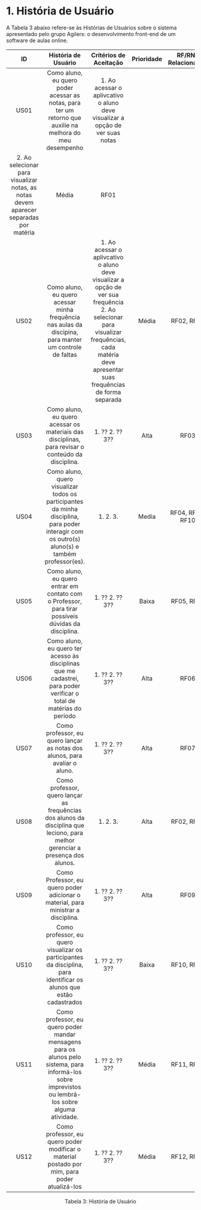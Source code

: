 # 1. História de Usuário

A Tabela 3 abaixo refere-se às Histórias de Usuários sobre o sistema apresentado pelo grupo Agilers: o desenvolvimento front-end de um software de aulas online.

| ID   | História de Usuário | Critérios de Aceitação | Prioridade | RF/RNF Relacionados | Story Points |
| :--: | :-----------------: | :--------------------: | :--------: | :-----------------: | :----------: |
| US01 | Como aluno, eu quero poder acessar as notas, para ter um retorno que auxilie na melhora do meu desempenho | 1. Ao acessar o aplivcativo o aluno deve visualizar a opção de ver suas notas
2. Ao selecionar para visualizar notas, as notas devem aparecer separadas por matéria | Média | RF01 |
| US02 | Como aluno, eu quero acessar minha frequência nas aulas da discipina, para manter um controle de faltas | 1. Ao acessar o aplivcativo o aluno deve visualizar a opção de ver sua frequência 2. Ao selecionar para visualizar frequências, cada matéria deve apresentar suas frequências de forma separada  | Média | RF02, RF08 |
| US03 | Como aluno, eu quero acessar os materiais das disciplinas, para revisar o conteúdo da disciplina. | 1. ?? 2. ?? 3?? | Alta | RF03 |
| US04 | Como aluno, quero visualizar todos os participantes da minha disciplina, para poder interagir com os outro(s) aluno(s) e também professor(es). | 1. 2. 3. | Media | RF04, RF05, RF10 |
| US05 | Como aluno, eu quero entrar em contato com o Professor, para tirar possíveis dúvidas da disciplina. | 1. ?? 2. ?? 3?? | Baixa | RF05, RF11 |
| US06 | Como aluno, eu quero ter acesso às disciplinas que me cadastrei, para poder verificar o total de matérias do período | 1. ?? 2. ?? 3?? | Alta | RF06 |
| US07 | Como professor, eu quero lançar as notas dos alunos, para avaliar o aluno. | 1. ?? 2. ?? 3?? | Alta | RF07 |
| US08 | Como professor, quero lançar as frequências dos alunos da disciplina que leciono, para melhor gerenciar a presença dos alunos. | 1. 2. 3. | Alta | RF02, RF08 |
| US09 | Como Professor, eu quero poder adicionar o material, para ministrar a disciplina. | 1. ?? 2. ?? 3?? | Alta | RF09 |
| US10 | Como professor, eu quero visualizar os participantes da disciplina, para identificar os alunos que estão cadastrados | 1. ?? 2. ?? 3?? | Baixa | RF10, RF04 |
| US11 | Como professor, eu quero poder mandar mensagens para os alunos pelo sistema, para informá-los sobre imprevistos ou lembrá-los sobre alguma atividade. | 1. ?? 2. ?? 3?? | Média | RF11, RF05 |
| US12 | Como professor, eu quero poder modificar o material postado por mim, para poder atualizá-los | 1. ?? 2. ?? 3?? | Média | RF12, RF09 |

<div style="text-align: center">
<p>Tabela 3: História de Usuário</p>  
</div>
